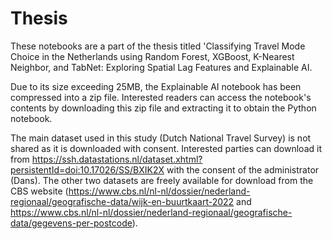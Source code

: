 # Thesis
These notebooks are a part of the thesis titled 'Classifying Travel Mode Choice in the Netherlands using Random Forest, XGBoost, K-Nearest Neighbor, and TabNet: Exploring Spatial Lag Features and Explainable AI. 


Due to its size exceeding 25MB, the Explainable AI notebook has been compressed into a zip file. Interested readers can access the notebook's contents by downloading this zip file and extracting it to obtain the Python notebook. 

The main dataset used in this study (Dutch National Travel Survey) is not shared as it is downloaded with consent. Interested parties can download it from https://ssh.datastations.nl/dataset.xhtml?persistentId=doi:10.17026/SS/BXIK2X with the consent of the administrator (Dans). The other two datasets are freely available for download from the CBS website (https://www.cbs.nl/nl-nl/dossier/nederland-regionaal/geografische-data/wijk-en-buurtkaart-2022 and https://www.cbs.nl/nl-nl/dossier/nederland-regionaal/geografische-data/gegevens-per-postcode).
